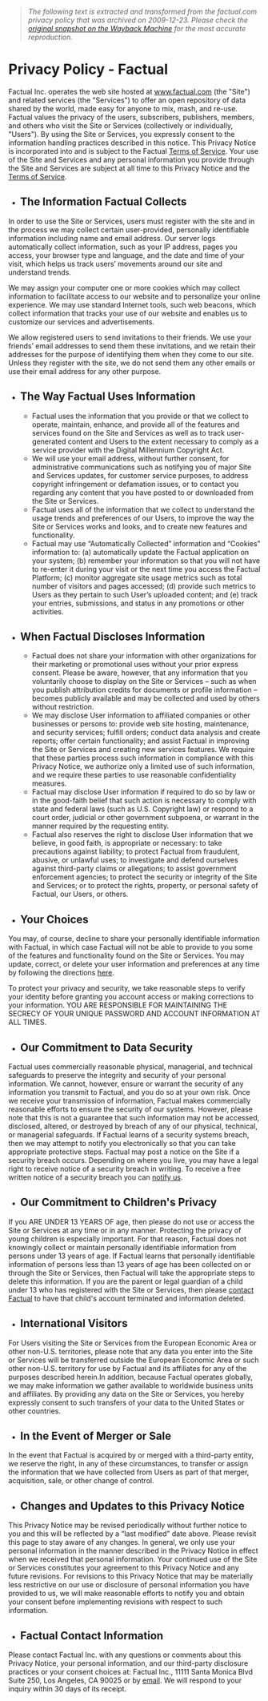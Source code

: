 > *The following text is extracted and transformed from the factual.com privacy policy that was archived on 2009-12-23. Please check the [original snapshot on the Wayback Machine](https://web.archive.org/web/20091223074946id_/http%3A//www.factual.com/privacy) for the most accurate reproduction.*

# Privacy Policy - Factual

Factual Inc. operates the web site hosted at www.factual.com (the "Site") and related services (the "Services") to offer an open repository of data shared by the world, made easy for anyone to mix, mash, and re-use. Factual values the privacy of the users, subscribers, publishers, members, and others who visit the Site or Services (collectively or individually, "Users"). By using the Site or Services, you expressly consent to the information handling practices described in this notice. This Privacy Notice is incorporated into and is subject to the Factual [Terms of Service](https://web.archive.org/tos). Your use of the Site and Services and any personal information you provide through the Site and Services are subject at all time to this Privacy Notice and the [Terms of Service](https://web.archive.org/tos). 

* ## The Information Factual Collects

In order to use the Site or Services, users must register with the site and in the process we may collect certain user-provided, personally identifiable information including name and email address. Our server logs automatically collect information, such as your IP address, pages you access, your browser type and language, and the date and time of your visit, which helps us track users’ movements around our site and understand trends. 

We may assign your computer one or more cookies which may collect information to facilitate access to our website and to personalize your online experience. We may use standard Internet tools, such web beacons, which collect information that tracks your use of our website and enables us to customize our services and advertisements. 

We allow registered users to send invitations to their friends. We use your friends’ email addresses to send them these invitations, and we retain their addresses for the purpose of identifying them when they come to our site. Unless they register with the site, we do not send them any other emails or use their email address for any other purpose. 

* ## The Way Factual Uses Information

  * Factual uses the information that you provide or that we collect to operate, maintain, enhance, and provide all of the features and services found on the Site and Services as well as to track user-generated content and Users to the extent necessary to comply as a service provider with the Digital Millennium Copyright Act. 
  * We will use your email address, without further consent, for administrative communications such as notifying you of major Site and Services updates, for customer service purposes, to address copyright infringement or defamation issues, or to contact you regarding any content that you have posted to or downloaded from the Site or Services. 
  * Factual uses all of the information that we collect to understand the usage trends and preferences of our Users, to improve the way the Site or Services works and looks, and to create new features and functionality. 
  * Factual may use “Automatically Collected” information and “Cookies” information to: (a) automatically update the Factual application on your system; (b) remember your information so that you will not have to re-enter it during your visit or the next time you access the Factual Platform; (c) monitor aggregate site usage metrics such as total number of visitors and pages accessed; (d) provide such metrics to Users as they pertain to such User’s uploaded content; and (e) track your entries, submissions, and status in any promotions or other activities. 


* ## When Factual Discloses Information

  * Factual does not share your information with other organizations for their marketing or promotional uses without your prior express consent. Please be aware, however, that any information that you voluntarily choose to display on the Site or Services – such as when you publish attribution credits for documents or profile information – becomes publicly available and may be collected and used by others without restriction. 
  * We may disclose User information to affiliated companies or other businesses or persons to: provide web site hosting, maintenance, and security services; fulfill orders; conduct data analysis and create reports; offer certain functionality; and assist Factual in improving the Site or Services and creating new services features. We require that these parties process such information in compliance with this Privacy Notice, we authorize only a limited use of such information, and we require these parties to use reasonable confidentiality measures. 
  * Factual may disclose User information if required to do so by law or in the good-faith belief that such action is necessary to comply with state and federal laws (such as U.S. Copyright law) or respond to a court order, judicial or other government subpoena, or warrant in the manner required by the requesting entity. 
  * Factual also reserves the right to disclose User information that we believe, in good faith, is appropriate or necessary: to take precautions against liability; to protect Factual from fraudulent, abusive, or unlawful uses; to investigate and defend ourselves against third-party claims or allegations; to assist government enforcement agencies; to protect the security or integrity of the Site and Services; or to protect the rights, property, or personal safety of Factual, our Users, or others. 


* ## Your Choices

You may, of course, decline to share your personally identifiable information with Factual, in which case Factual will not be able to provide to you some of the features and functionality found on the Site or Services. You may update, correct, or delete your user information and preferences at any time by following the directions [here](https://web.archive.org/account/settings). 

To protect your privacy and security, we take reasonable steps to verify your identity before granting you account access or making corrections to your information. YOU ARE RESPONSIBLE FOR MAINTAINING THE SECRECY OF YOUR UNIQUE PASSWORD AND ACCOUNT INFORMATION AT ALL TIMES. 

* ## Our Commitment to Data Security

Factual uses commercially reasonable physical, managerial, and technical safeguards to preserve the integrity and security of your personal information. We cannot, however, ensure or warrant the security of any information you transmit to Factual, and you do so at your own risk. Once we receive your transmission of information, Factual makes commercially reasonable efforts to ensure the security of our systems. However, please note that this is not a guarantee that such information may not be accessed, disclosed, altered, or destroyed by breach of any of our physical, technical, or managerial safeguards. If Factual learns of a security systems breach, then we may attempt to notify you electronically so that you can take appropriate protective steps. Factual may post a notice on the Site if a security breach occurs. Depending on where you live, you may have a legal right to receive notice of a security breach in writing. To receive a free written notice of a security breach you can [notify us](https://web.archive.org/contact?subject=copyright). 

* ## Our Commitment to Children's Privacy

If you ARE UNDER 13 YEARS OF age, then please do not use or access the Site or Services at any time or in any manner. Protecting the privacy of young children is especially important. For that reason, Factual does not knowingly collect or maintain personally identifiable information from persons under 13 years of age. If Factual learns that personally identifiable information of persons less than 13 years of age has been collected on or through the Site or Services, then Factual will take the appropriate steps to delete this information. If you are the parent or legal guardian of a child under 13 who has registered with the Site or Services, then please [contact Factual](https://web.archive.org/contact?subject=copyright) to have that child's account terminated and information deleted. 

* ## International Visitors

For Users visiting the Site or Services from the European Economic Area or other non-U.S. territories, please note that any data you enter into the Site or Services will be transferred outside the European Economic Area or such other non-U.S. territory for use by Factual and its affiliates for any of the purposes described herein.In addition, because Factual operates globally, we may make information we gather available to worldwide business units and affiliates. By providing any data on the Site or Services, you hereby expressly consent to such transfers of your data to the United States or other countries. 

* ## In the Event of Merger or Sale

In the event that Factual is acquired by or merged with a third-party entity, we reserve the right, in any of these circumstances, to transfer or assign the information that we have collected from Users as part of that merger, acquisition, sale, or other change of control. 

* ## Changes and Updates to this Privacy Notice

This Privacy Notice may be revised periodically without further notice to you and this will be reflected by a “last modified” date above. Please revisit this page to stay aware of any changes. In general, we only use your personal information in the manner described in the Privacy Notice in effect when we received that personal information. Your continued use of the Site or Services constitutes your agreement to this Privacy Notice and any future revisions. For revisions to this Privacy Notice that may be materially less restrictive on our use or disclosure of personal information you have provided to us, we will make reasonable efforts to notify you and obtain your consent before implementing revisions with respect to such information. 

* ## Factual Contact Information

Please contact Factual Inc. with any questions or comments about this Privacy Notice, your personal information, and our third-party disclosure practices or your consent choices at: Factual Inc., 11111 Santa Monica Blvd Suite 250, Los Angeles, CA 90025 or by [email](https://web.archive.org/contact?subject=copyright). We will respond to your inquiry within 30 days of its receipt. 

